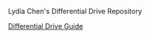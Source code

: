 Lydia Chen's Differential Drive Repository

[Differential Drive Guide](https://github.com/SciBorgs/SciGuides/blob/main/projects/DifferentialDrive.md)